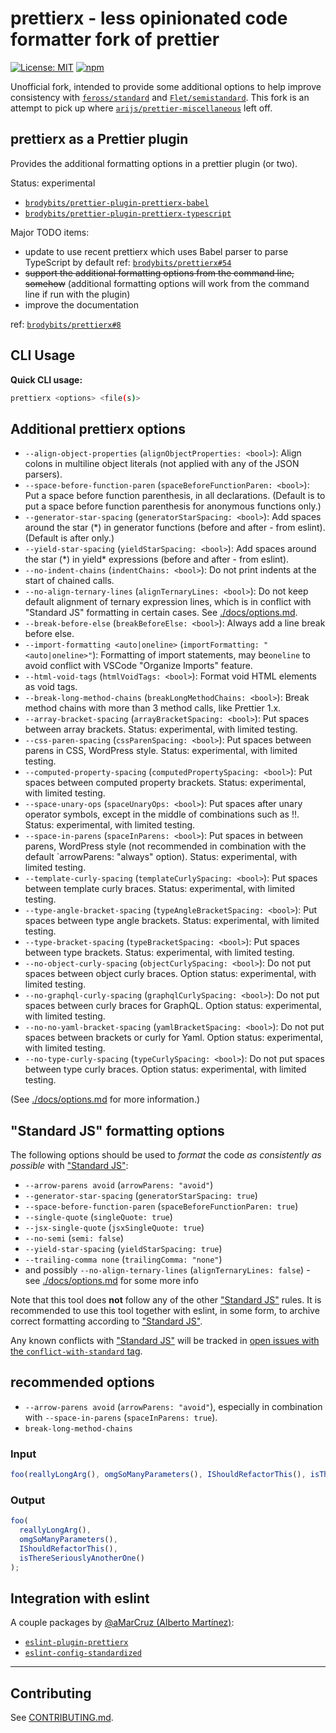 # prettierx - less opinionated code formatter fork of prettier

[![License: MIT](https://img.shields.io/badge/license-MIT-blue.svg?style=flat)](LICENSE)
[![npm](https://img.shields.io/npm/v/prettierx.svg)](https://www.npmjs.com/package/prettierx)

Unofficial fork, intended to provide some additional options to help improve consistency with [`feross/standard`](https://github.com/standard/standard) and [`Flet/semistandard`](https://github.com/Flet/semistandard). This fork is an attempt to pick up where [`arijs/prettier-miscellaneous`](https://github.com/arijs/prettier-miscellaneous) left off.

## prettierx as a Prettier plugin

Provides the additional formatting options in a prettier plugin (or two).

Status: experimental

- [`brodybits/prettier-plugin-prettierx-babel`](https://github.com/brodybits/prettier-plugin-prettierx-babel)
- [`brodybits/prettier-plugin-prettierx-typescript`](https://github.com/brodybits/prettier-plugin-prettierx-typescript)

Major TODO items:

- update to use recent prettierx which uses Babel parser to parse TypeScript by default ref: [`brodybits/prettierx#54`](https://github.com/brodybits/prettierx/issues/54)
- ~~support the additional formatting options from the command line, somehow~~ (additional formatting options will work from the command line if run with the plugin)
- improve the documentation

ref: [`brodybits/prettierx#8`](https://github.com/brodybits/prettierx/issues/8)

## CLI Usage

**Quick CLI usage:**

```sh
prettierx <options> <file(s)>
```

## Additional prettierx options

- `--align-object-properties` (`alignObjectProperties: <bool>`): Align colons in multiline object literals (not applied with any of the JSON parsers).
- `--space-before-function-paren` (`spaceBeforeFunctionParen: <bool>`): Put a space before function parenthesis, in all declarations. (Default is to put a space before function parenthesis for anonymous functions only.)
- `--generator-star-spacing` (`generatorStarSpacing: <bool>`): Add spaces around the star (\*) in generator functions (before and after - from eslint). (Default is after only.)
- `--yield-star-spacing` (`yieldStarSpacing: <bool>`): Add spaces around the star (\*) in yield\* expressions (before and after - from eslint).
- `--no-indent-chains` (`indentChains: <bool>`): Do not print indents at the start of chained calls.
- `--no-align-ternary-lines` (`alignTernaryLines: <bool>`): Do not keep default alignment of ternary expression lines, which is in conflict with "Standard JS" formatting in certain cases. See [./docs/options.md](./docs/options.md).
- `--break-before-else` (`breakBeforeElse: <bool>`): Always add a line break before else.
- `--import-formatting <auto|oneline>` (`importFormatting: "<auto|oneline>"`): Formatting of import statements, may be`oneline` to avoid conflict with VSCode "Organize Imports" feature.
- `--html-void-tags` (`htmlVoidTags: <bool>`): Format void HTML elements as void tags.
- `--break-long-method-chains` (`breakLongMethodChains: <bool>`): Break method chains with more than 3 method calls, like Prettier 1.x.
- `--array-bracket-spacing` (`arrayBracketSpacing: <bool>`): Put spaces between array brackets. Status: experimental, with limited testing.
- `--css-paren-spacing` (`cssParenSpacing: <bool>`): Put spaces between parens in CSS, WordPress style. Status: experimental, with limited testing.
- `--computed-property-spacing` (`computedPropertySpacing: <bool>`): Put spaces between computed property brackets. Status: experimental, with limited testing.
- `--space-unary-ops` (`spaceUnaryOps: <bool>`): Put spaces after unary operator symbols, except in the middle of combinations such as !!. Status: experimental, with limited testing.
- `--space-in-parens` (`spaceInParens: <bool>`): Put spaces in between parens, WordPress style (not recommended in combination with the default `arrowParens: "always" option). Status: experimental, with limited testing.
- `--template-curly-spacing` (`templateCurlySpacing: <bool>`): Put spaces between template curly braces. Status: experimental, with limited testing.
- `--type-angle-bracket-spacing` (`typeAngleBracketSpacing: <bool>`): Put spaces between type angle brackets. Status: experimental, with limited testing.
- `--type-bracket-spacing` (`typeBracketSpacing: <bool>`): Put spaces between type brackets. Status: experimental, with limited testing.
- `--no-object-curly-spacing` (`objectCurlySpacing: <bool>`): Do not put spaces between object curly braces. Option status: experimental, with limited testing.
- `--no-graphql-curly-spacing` (`graphqlCurlySpacing: <bool>`): Do not put spaces between curly braces for GraphQL. Option status: experimental, with limited testing.
- `--no-no-yaml-bracket-spacing` (`yamlBracketSpacing: <bool>`): Do not put spaces between brackets or curly for Yaml. Option status: experimental, with limited testing.
- `--no-type-curly-spacing` (`typeCurlySpacing: <bool>`): Do not put spaces between type curly braces. Option status: experimental, with limited testing.

(See [./docs/options.md](./docs/options.md) for more information.)

## "Standard JS" formatting options

The following options should be used to _format_ the code _as consistently as possible_ with ["Standard JS"](https://standardjs.com/):

- `--arrow-parens avoid` (`arrowParens: "avoid"`)
- `--generator-star-spacing` (`generatorStarSpacing: true`)
- `--space-before-function-paren` (`spaceBeforeFunctionParen: true`)
- `--single-quote` (`singleQuote: true`)
- `--jsx-single-quote` (`jsxSingleQuote: true`)
- `--no-semi` (`semi: false`)
- `--yield-star-spacing` (`yieldStarSpacing: true`)
- `--trailing-comma none` (`trailingComma: "none"`)
- and possibly `--no-align-ternary-lines` (`alignTernaryLines: false`) - see [./docs/options.md](./docs/options.md) for some more info

Note that this tool does **not** follow any of the other ["Standard JS"](https://standardjs.com/) rules. It is recommended to use this tool together with eslint, in some form, to archive correct formatting according to ["Standard JS"](https://standardjs.com/).

Any known conflicts with ["Standard JS"](https://standardjs.com/) will be tracked in [open issues with the `conflict-with-standard` tag](https://github.com/brodybits/prettierx/issues?q=is%3Aissue+label%3Aconflict-with-standard+is%3Aopen).

## recommended options

- `--arrow-parens avoid` (`arrowParens: "avoid"`), especially in combination with `--space-in-parens` (`spaceInParens: true`).
- `break-long-method-chains`

<!-- - FUTURE TBD prettierx vs prettier (???):
## Prettier 2.0

This is the branch containing code for Prettier’s 2.0 release. See [the `master` branch](https://github.com/prettier/prettier) for the 1.x code/docs.

---

![Prettier Banner](https://raw.githubusercontent.com/prettier/prettier-logo/master/images/prettier-banner-light.png)

<h2 align="center">Opinionated Code Formatter</h2>

<p align="center">
  <em>
    JavaScript
    · TypeScript
    · Flow
    · JSX
    · JSON
  </em>
  <br />
  <em>
    CSS
    · SCSS
    · Less
  </em>
  <br />
  <em>
    HTML
    · Vue
    · Angular
  </em>
  <br />
  <em>
    GraphQL
    · Markdown
    · YAML
  </em>
  <br />
  <em>
    <a href="https://prettier.io/docs/en/plugins.html">
      Your favorite language?
    </a>
  </em>
</p>

<p align="center">
  <a href="https://github.com/prettier/prettier/actions?query=workflow%3AProd+branch%3Amaster">
    <img alt="Github Actions Build Status" src="https://img.shields.io/github/workflow/status/prettier/prettier/Prod?label=Prod&style=flat-square"></a>
  <a href="https://github.com/prettier/prettier/actions?query=workflow%3ADev+branch%3Amaster">
    <img alt="Github Actions Build Status" src="https://img.shields.io/github/workflow/status/prettier/prettier/Dev?label=Dev&style=flat-square"></a>
  <a href="https://github.com/prettier/prettier/actions?query=workflow%3ALint+branch%3Amaster">
    <img alt="Github Actions Build Status" src="https://img.shields.io/github/workflow/status/prettier/prettier/Lint?label=Lint&style=flat-square"></a>
  <a href="https://codecov.io/gh/prettier/prettier">
    <img alt="Codecov Coverage Status" src="https://img.shields.io/codecov/c/github/prettier/prettier.svg?style=flat-square"></a>
  <a href="https://twitter.com/acdlite/status/974390255393505280">
    <img alt="Blazing Fast" src="https://img.shields.io/badge/speed-blazing%20%F0%9F%94%A5-brightgreen.svg?style=flat-square"></a>
  <br/>
  <a href="https://www.npmjs.com/package/prettier">
    <img alt="npm version" src="https://img.shields.io/npm/v/prettier.svg?style=flat-square"></a>
  <a href="https://www.npmjs.com/package/prettier">
    <img alt="weekly downloads from npm" src="https://img.shields.io/npm/dw/prettier.svg?style=flat-square"></a>
  <a href="#badge">
    <img alt="code style: prettier" src="https://img.shields.io/badge/code_style-prettier-ff69b4.svg?style=flat-square"></a>
  <a href="https://gitter.im/jlongster/prettier">
    <img alt="Chat on Gitter" src="https://img.shields.io/gitter/room/jlongster/prettier.svg?style=flat-square"></a>
  <a href="https://twitter.com/PrettierCode">
    <img alt="Follow Prettier on Twitter" src="https://img.shields.io/twitter/follow/prettiercode.svg?label=follow+prettier&style=flat-square"></a>
</p>
- -->

<!-- FUTURE TBD improved description of feature from WordPress Prettier fork somewhere:
## WordPress Prettier

This is a fork of Prettier that adds a new command line option `--paren-spacing` which inserts many extra spaces inside parentheses, the way how projects in the WordPress ecosystem (Calypso, Gutenberg, etc.) like to format their code.
- -->

<!-- - FUTURE TBD prettierx vs prettier (???):
In order to install a version based on a particular upstream version (like 1.x.x), run
```sh
npm i --save-dev "git+https://github.com/Automattic/wp-prettier.git#wp-prettier-1.x.x"
```
To figure out what the latest supported version of the fork is, look at the default branch of this repository.

The original readme continues unchanged below:

## Intro

Prettier is an opinionated code formatter. It enforces a consistent style by parsing your code and re-printing it with its own rules that take the maximum line length into account, wrapping code when necessary.
- --
- -->

### Input

<!-- prettier-ignore -->
```js
foo(reallyLongArg(), omgSoManyParameters(), IShouldRefactorThis(), isThereSeriouslyAnotherOne());
```

### Output

```js
foo(
  reallyLongArg(),
  omgSoManyParameters(),
  IShouldRefactorThis(),
  isThereSeriouslyAnotherOne()
);
```

<!-- - FUTURE TBD prettierx vs prettier (???):
Prettier can be run [in your editor](http://prettier.io/docs/en/editors.html) on-save, in a [pre-commit hook](https://prettier.io/docs/en/precommit.html), or in [CI environments](https://prettier.io/docs/en/cli.html#list-different) to ensure your codebase has a consistent style without devs ever having to post a nit-picky comment on a code review ever again!
- -->

## Integration with eslint

A couple packages by [@aMarCruz (Alberto Martínez)](https://github.com/aMarCruz):

- [`eslint-plugin-prettierx`](https://www.npmjs.com/package/eslint-plugin-prettierx)
- [`eslint-config-standardized`](https://www.npmjs.com/package/eslint-config-standardize)

<!-- -- --- -- -->

<!-- - FUTURE TBD prettierx vs prettier (???):
**[Documentation](https://prettier.io/docs/en/)**
- -->

<!-- prettier-ignore -->
<!-- - FUTURE TBD prettierx vs prettier (???):
[Install](https://prettier.io/docs/en/install.html) ·
[Options](https://prettier.io/docs/en/options.html) ·
[CLI](https://prettier.io/docs/en/cli.html) ·
[API](https://prettier.io/docs/en/api.html)

**[Playground](https://prettier.io/playground/)**
- -->

---

<!-- - FUTURE TBD prettierx vs prettier (???):
## Badge

Show the world you're using _Prettier_ → [![code style: prettier](https://img.shields.io/badge/code_style-prettier-ff69b4.svg?style=flat-square)](https://github.com/prettier/prettier)

```md
[![code style: prettier](https://img.shields.io/badge/code_style-prettier-ff69b4.svg?style=flat-square)](https://github.com/prettier/prettier)
```
- -->

## Contributing

See [CONTRIBUTING.md](CONTRIBUTING.md).
